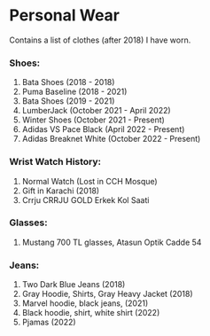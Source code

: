 # Personal Wear

Contains a list of clothes (after 2018) I have worn.

### Shoes:
1. Bata Shoes (2018 - 2018)
2. Puma Baseline (2018 - 2021)
3. Bata Shoes (2019 - 2021)
4. LumberJack (October 2021 - April 2022)
5. Winter Shoes (October 2021 - Present)
6. Adidas VS Pace Black (April 2022 - Present)
7. Adidas Breaknet White (October 2022 - Present)

### Wrist Watch History: 
1. Normal Watch (Lost in CCH Mosque)
2. Gift in Karachi (2018)
3. Crrju CRRJU GOLD Erkek Kol Saati

### Glasses: 
1. Mustang 700 TL glasses, Atasun Optik Cadde 54

### Jeans:
1. Two Dark Blue Jeans (2018)
2. Gray Hoodie, Shirts, Gray Heavy Jacket (2018)
3. Marvel hoodie, black jeans, (2021)
4. Black hoodie, shirt, white shirt (2022)
5. Pjamas (2022)
